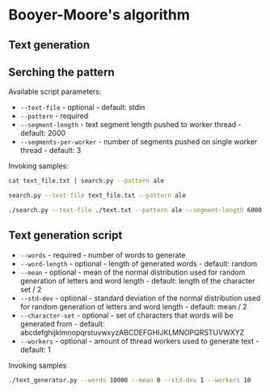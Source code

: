 # Booyer-Moore's algorithm

## Text generation

## Serching the pattern

Available script parameters:
* `--text-file` - optional - default: stdin
* `--pattern` - required
* `--segment-length` - text segment length pushed to worker thread - default: 2000
* `--segments-per-worker` - number of segments pushed on single worker thread - default: 3

Invoking samples:
```bash
cat text_file.txt | search.py --pattern ale

search.py --text-file text_file.txt --pattern ale

./search.py --text-file ./text.txt --pattern ale --segment-length 6000 --segments-per-worker 8
```

## Text generation script
* `--words` - required - number of words to generate
* `--word-length` - optional - length of generated words - default: random
* `--mean` - optional - mean of the normal distribution used for random generation of letters and word length - default: length of the character set / 2
* `--std-dev` - optional - standard deviation of the normal distribution used for random generation of letters and word length - default: mean / 2
* `--character-set` - optional - set of characters that words will be generated from - default: abcdefghijklmnopqrstuvwxyzABCDEFGHIJKLMNOPQRSTUVWXYZ
* `--workers` - optional - amount of thread workers used to generate text - default: 1

Invoking samples
```bash
./text_generator.py --words 10000 --mean 0 --std-dev 1 --workers 10
```